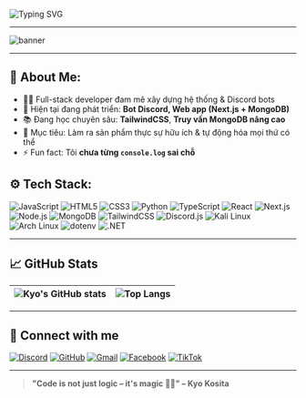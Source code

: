 ![Typing SVG](https://readme-typing-svg.demolab.com?font=Fira+Code&duration=2500&pause=1000&color=00FFBB&center=true&vCenter=true&width=435&lines=Hi+%F0%9F%91%8B+I'm+Kyo+Kosita;Full-stack+Developer;Discord+Bot+Maker;Welcome+to+my+GitHub!)

---

![banner](https://capsule-render.vercel.app/api?type=waving&height=300&color=black&text=Kyo%20Kosita&section=header&fontColor=e60000&desc=Coder%20hết%20sức%20bình%20thường&descAlign=50&descAlignY=64&fontAlignY=43)

---

## 💫 About Me:

- 👨‍💻 Full-stack developer đam mê xây dựng hệ thống & Discord bots  
- 🔧 Hiện tại đang phát triển: **Bot Discord, Web app (Next.js + MongoDB)**  
- 📚 Đang học chuyên sâu: **TailwindCSS**, **Truy vấn MongoDB nâng cao**  
- 🎯 Mục tiêu: Làm ra sản phẩm thực sự hữu ích & tự động hóa mọi thứ có thể  
- ⚡ Fun fact: Tôi **chưa từng `console.log` sai chỗ** 

## ⚙️ Tech Stack:

![JavaScript](https://img.shields.io/badge/-JavaScript-F7DF1E?style=flat&logo=javascript&logoColor=black)
![HTML5](https://img.shields.io/badge/-HTML5-E34F26?style=flat&logo=html5&logoColor=white)
![CSS3](https://img.shields.io/badge/-CSS3-1572B6?style=flat&logo=css3&logoColor=white)
![Python](https://img.shields.io/badge/-Python-3776AB?style=flat&logo=python&logoColor=white)
![TypeScript](https://img.shields.io/badge/-TypeScript-3178C6?style=flat&logo=typescript&logoColor=white)
![React](https://img.shields.io/badge/-React-20232A?style=flat&logo=react)
![Next.js](https://img.shields.io/badge/-Next.js-black?style=flat&logo=nextdotjs)
![Node.js](https://img.shields.io/badge/-Node.js-339933?style=flat&logo=node.js&logoColor=white)
![MongoDB](https://img.shields.io/badge/-MongoDB-47A248?style=flat&logo=mongodb&logoColor=white)
![TailwindCSS](https://img.shields.io/badge/-TailwindCSS-38B2AC?style=flat&logo=tailwindcss&logoColor=white)
![Discord.js](https://img.shields.io/badge/-Discord.js-5865F2?style=flat&logo=discord&logoColor=white)
![Kali Linux](https://img.shields.io/badge/-Kali%20Linux-557C94?style=flat&logo=kalilinux&logoColor=white)
![Arch Linux](https://img.shields.io/badge/-Arch%20Linux-1793D1?style=flat&logo=archlinux&logoColor=white)
![dotenv](https://img.shields.io/badge/-dotenv-8BBD23?style=flat&logo=dotenv&logoColor=white)
![.NET](https://img.shields.io/badge/-.NET-512BD4?style=flat&logo=dotnet&logoColor=white)

---

## 📈 GitHub Stats

| ![Kyo's GitHub stats](https://github-readme-stats.vercel.app/api?username=kyokosita&show_icons=true&theme=radical&hide_title=true) | ![Top Langs](https://github-readme-stats.vercel.app/api/top-langs/?username=kyokosita&layout=compact&theme=radical) |
|--|--|

---

## 🔗 Connect with me

[![Discord](https://img.shields.io/badge/-kyokosita-5865F2?style=flat&logo=discord&logoColor=white)](https://discord.com/users/802124848037888000)
[![GitHub](https://img.shields.io/badge/-kyokosita-black?style=flat&logo=github&logoColor=white)](https://github.com/kyokosita)
[![Gmail](https://img.shields.io/badge/-Gmail-D14836?style=flat&logo=gmail&logoColor=white)](mailto:kyokosita00@gmail.com)
[![Facebook](https://img.shields.io/badge/-Facebook-1877F2?style=flat&logo=facebook&logoColor=white)](https://facebook.com/kyo.kosita)
[![TikTok](https://img.shields.io/badge/-TikTok-000000?style=flat&logo=tiktok&logoColor=white)](https://www.tiktok.com/@kyokosita00)

---

> **"Code is not just logic – it's magic 🧙‍♂️" – Kyo Kosita**
